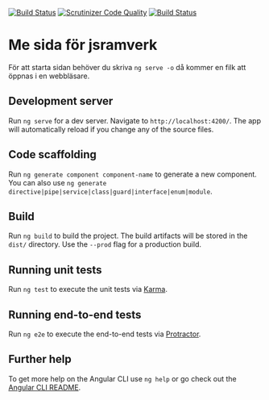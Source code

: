 
[![Build Status](https://travis-ci.org/mangepong/jsramverk.svg?branch=master)](https://travis-ci.org/mangepong/jsramverk)
[![Scrutinizer Code Quality](https://scrutinizer-ci.com/g/mangepong/jsramverk/badges/quality-score.png?b=master)](https://scrutinizer-ci.com/g/mangepong/jsramverk/?branch=master)
[![Build Status](https://scrutinizer-ci.com/g/mangepong/jsramverk/badges/build.png?b=master)](https://scrutinizer-ci.com/g/mangepong/jsramverk/build-status/master)

# Me sida för jsramverk

För att starta sidan behöver du skriva `ng serve -o` då kommer en filk att öppnas i en webbläsare.
## Development server

Run `ng serve` for a dev server. Navigate to `http://localhost:4200/`. The app will automatically reload if you change any of the source files.

## Code scaffolding

Run `ng generate component component-name` to generate a new component. You can also use `ng generate directive|pipe|service|class|guard|interface|enum|module`.

## Build

Run `ng build` to build the project. The build artifacts will be stored in the `dist/` directory. Use the `--prod` flag for a production build.

## Running unit tests

Run `ng test` to execute the unit tests via [Karma](https://karma-runner.github.io).

## Running end-to-end tests

Run `ng e2e` to execute the end-to-end tests via [Protractor](http://www.protractortest.org/).

## Further help

To get more help on the Angular CLI use `ng help` or go check out the [Angular CLI README](https://github.com/angular/angular-cli/blob/master/README.md).
